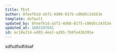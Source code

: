 ```yaml
---
title: TEst
author: 0feef61d-a5f2-4d08-8175-c00d5c14353e
template: default
updated_by: 0feef61d-a5f2-4d08-8175-c00d5c14353e
updated_at: 1603107641
id: ec18e214-ad03-4ee2-a285-7b9fe426391e
---
```

sdfsdfsdfdsaf